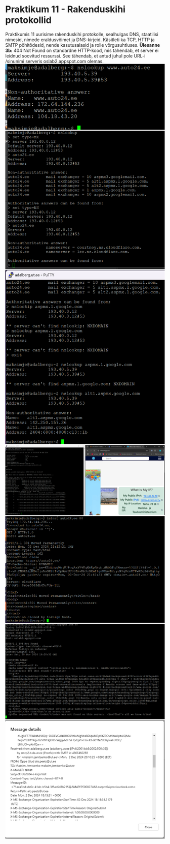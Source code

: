 # Praktikum 11 - Rakenduskihi protokollid
Praktikumis 11 uurisime rakenduskihi protokolle, sealhulgas DNS, staatilisi nimesid, nimede eraldusvõimet ja DNS-kirjeid. Käsitleti ka TCP, HTTP ja SMTP põhitõdesid, nende kasutusalasid ja rolle võrgusuhtluses.
**Ülesanne 3b:** 404 Not Found on standardne HTTP-kood, mis tähendab, et server ei leidnud soovitud ressurssi. See tähendab, et antud juhul pole URL-i /sinunimi serveris oslab2.appspot.com olemas.
![vmbox details](./pildid/1a.png)
![vmbox details](./pildid/1b.png)
![vmbox details](./pildid/1c.png)
![vmbox details](./pildid/2.png)
![vmbox details](./pildid/3a.png)
![vmbox details](./pildid/3b.png)
![vmbox details](./pildid/4.png)
